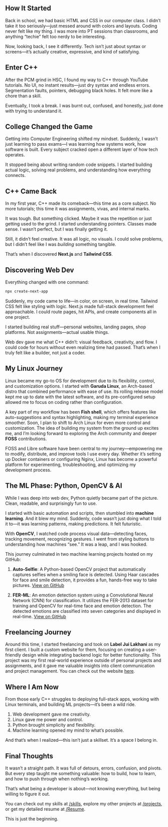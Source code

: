 ## How It Started

Back in school, we had basic HTML and CSS in our computer class. I didn’t take it too seriously—just messed around with colors and layouts. Coding never felt like my thing. I was more into PT sessions than classrooms, and anything “techie” felt too nerdy to be interesting.

Now, looking back, I see it differently. Tech isn’t just about syntax or screens—it’s actually creative, expressive, and kind of satisfying.

## Enter C++

After the PCM grind in HSC, I found my way to C++ through YouTube tutorials. No UI, no instant results—just dry syntax and endless errors. Segmentation faults, pointers, debugging black holes. It felt more like a chore than a skill.

Eventually, I took a break. I was burnt out, confused, and honestly, just done with trying to understand it.

## College Changed the Game

Getting into Computer Engineering shifted my mindset. Suddenly, I wasn’t just learning to pass exams—I was learning how systems work, how software is built. Every subject cracked open a different layer of how tech operates.

It stopped being about writing random code snippets. I started building actual logic, solving real problems, and understanding how everything connects.

## C++ Came Back

In my first year, C++ made its comeback—this time as a core subject. No more tutorials; this time it was assignments, vivas, and internal marks.

It was tough. But something clicked. Maybe it was the repetition or just getting used to the grind. I started understanding pointers. Classes made sense. I wasn’t perfect, but I was finally getting it.

Still, it didn’t feel creative. It was all logic, no visuals. I could solve problems, but I didn’t feel like I was *building* something tangible.

That’s when I discovered **Next.js** and **Tailwind CSS**.

## Discovering Web Dev

Everything changed with one command:

```bash
npx create-next-app
```

Suddenly, my code came to life—in color, on screen, in real time. Tailwind CSS felt like styling with logic. Next.js made full-stack development feel approachable. I could route pages, hit APIs, and create components all in one project.

I started building real stuff—personal websites, landing pages, shop platforms. Not assignments—actual usable things.

Web dev gave me what C++ didn’t: visual feedback, creativity, and flow. I could code for hours without even realizing time had passed. That’s when I truly felt like a builder, not just a coder.

## My Linux Journey

Linux became my go-to OS for development due to its flexibility, control, and customization options. I started with **Garuda Linux**, an Arch-based distro that combined performance with ease of use. Its rolling release model kept me up to date with the latest software, and its pre-configured setup allowed me to focus on coding rather than configuration.

A key part of my workflow has been **Fish shell**, which offers features like auto-suggestions and syntax highlighting, making my terminal experience smoother. Soon, I plan to shift to Arch Linux for even more control and customization. The idea of building my system from the ground up excites me, and I’m looking forward to exploring the Arch community and deeper **FOSS** contributions.

FOSS and Libre software have been central to my journey—empowering me to modify, distribute, and improve tools I use every day. Whether it’s setting up Docker containers or configuring Nginx, Linux has become a powerful platform for experimenting, troubleshooting, and optimizing my development process.

## The ML Phase: Python, OpenCV & AI

While I was deep into web dev, Python quietly became part of the picture. Clean, readable, and surprisingly fun to use.

I started with basic automation and scripts, then stumbled into **machine learning**. And it blew my mind. Suddenly, code wasn’t just doing what I told it to—it was learning patterns, making predictions. It felt futuristic.

With **OpenCV**, I watched code process visual data—detecting faces, tracking movement, recognizing gestures. I went from styling buttons to understanding how machines “see.” It was a leap, and I was hooked.

This journey culminated in two machine learning projects hosted on my GitHub:    

1. **Auto-Selfie**: A Python-based OpenCV project that automatically captures selfies when a smiling face is detected. Using Haar cascades for face and smile detection, it provides a fun, hands-free way to take pictures. [View on GitHub](https://github.com/sid-lakhani/auto-selfie)

2. **FER-ML**: An emotion detection system using a Convolutional Neural Network (CNN) for classification. It utilizes the FER-2013 dataset for training and OpenCV for real-time face and emotion detection. The detected emotions are classified into seven categories and displayed in real-time. [View on GitHub](https://github.com/sid-lakhani/fer-ml)

## Freelancing Journey

Around this time, I started freelancing and took on **Label Jui Lakhani** as my first client. I built a custom website for them, focusing on creating a user-friendly design while integrating backend logic for better functionality. This project was my first real-world experience outside of personal projects and assignments, and it gave me valuable insights into client communication and project management. You can check out the website [here](https://labeljuilakhani.in).

## Where I Am Now

From those early C++ struggles to deploying full-stack apps, working with Linux terminals, and building ML projects—it’s been a wild ride.

1. Web development gave me creativity.
2. Linux gave me power and control.
3. Python brought simplicity and flexibility.
4. Machine learning opened my mind to what’s possible.

And that’s when I realized—this isn’t just a skillset. It’s a space I belong in.

## Final Thoughts

It wasn’t a straight path. It was full of detours, errors, confusion, and pivots. But every step taught me something valuable: how to build, how to learn, and how to push through when nothing’s working.

That’s what being a developer is about—not knowing everything, but being willing to figure it out.

You can check out my skills at [/skills](https://sidlakhani.tech/skills), explore my other projects at [/projects](https://sidlakhani.tech/projects), or get my detailed resume at [/Resume](https://sidlakhani.tech/Resume.pdf).

This is just the beginning.
